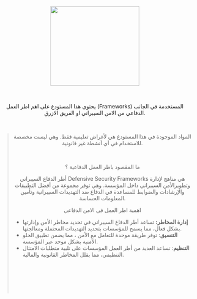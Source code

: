 <p style="text-align: center;">
	<img alt="" height="208" src="https://i.imgur.com/hHM0bQT.png" width="232" /></p>
<p style="text-align: center;">
	&nbsp;</p>
<p style="text-align: center;">
	يحتوي هذا المستودع على اهم اطر العمل (Frameworks) المستخدمة في الجانب الدفاعي من الامن السيبراني او الفريق الازرق.</p>
<p style="text-align: center;">
	&nbsp;</p>
<blockquote>
	<p style="text-align: center;">
		المواد الموجودة في هذا المستودع هي لأغراض تعليمية فقط. وهي ليست مخصصة للاستخدام في أي أنشطة غير قانونية.</p>
	<p style="text-align: center;">
		&nbsp;</p>
	<p style="text-align: center;">
		ما المقصود باطر العمل الدفاعية ؟</p>
	<p style="text-align: center;">
		أطر الدفاع السيبراني Defensive Security Frameworks هي مناهج لإدارة وتطويرالأمن السيبراني داخل المؤسسة. وهي توفر مجموعة من أفضل التطبيقات والإرشادات والضوابط للمساعدة في الدفاع ضد التهديدات السيبرانية وتأمين المعلومات الحساسة.</p>
	<p style="text-align: center;">
		اهمية اطر العمل في الامن الدفاعي</p>
	<ul>
		<li>
			<strong>إدارة المخاطر:</strong> تساعد أطر الدفاع السيبراني في تحديد مخاطر الأمن وإدارتها بشكل فعال، مما يسمح للمؤسسات بتحديد التهديدات المحتملة ومعالجتها.</li>
		<li>
			<strong>التنسيق</strong>: توفر طريقة موحدة للتعامل مع الأمن ، مما يضمن تطبيق الحلو الأمنية بشكل موحد عبر المؤسسة.</li>
		<li>
			<strong>التنظيم</strong>: تساعد العديد من أطر العمل المؤسسات على تلبية متطلبات الامتثال التنظيمي، مما يقلل المخاطر القانونية والمالية.</li>
	</ul>
	<p>
		&nbsp;</p>
	<p>
		&nbsp;</p>
	<p style="text-align: center;">
		&nbsp;</p>
</blockquote>
